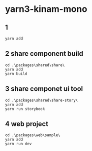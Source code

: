 # yarn3-kinam-mono

## 1
```
yarn add
```

## 2 share component build
```
cd .\packages\shared\share\
yarn add
yarn build
```

## 3 share componet ui tool 
```
cd .\packages\shared\share-story\
yarn add
yarn run storybook
```

## 4 web project 
```
cd .\packages\web\sample\
yarn add
yarn run dev
```